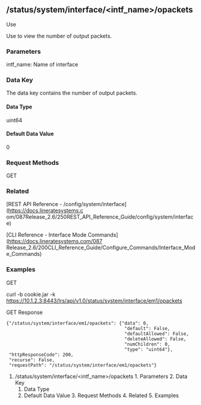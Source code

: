 ## /status/system/interface/<intf_name>/opackets

Use

Use to view the number of output packets.

### Parameters

intf_name: Name of interface

### Data Key

The data key contains the number of output packets.

#### Data Type

uint64

#### Default Data Value

0

### Request Methods

GET

### Related

[REST API Reference - /config/system/interface](https://docs.lineratesystems.c
om/087Release_2.6/250REST_API_Reference_Guide/config/system/interface)

[CLI Reference - Interface Mode Commands](https://docs.lineratesystems.com/087
Release_2.6/200CLI_Reference_Guide/Configure_Commands/Interface_Mode_Commands)

### Examples

GET

curl -b cookie.jar -k
https://10.1.2.3:8443/lrs/api/v1.0/status/system/interface/em1/opackets

GET Response

    
    {"/status/system/interface/em1/opackets": {"data": 0,
                                                "default": False,
                                                "defaultAllowed": False,
                                                "deleteAllowed": False,
                                                "numChildren": 0,
                                                "type": "uint64"},
     "httpResponseCode": 200,
     "recurse": False,
     "requestPath": "/status/system/interface/em1/opackets"}
    

  1. /status/system/interface/<intf_name>/opackets
    1. Parameters
    2. Data Key
      1. Data Type
      2. Default Data Value
    3. Request Methods
    4. Related
    5. Examples

